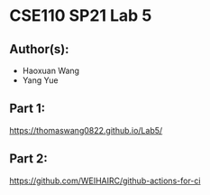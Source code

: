 # CSE110 SP21 Lab 5

## Author(s):
- Haoxuan Wang
- Yang Yue
## Part 1:

https://thomaswang0822.github.io/Lab5/

## Part 2:
https://github.com/WEIHAIRC/github-actions-for-ci
